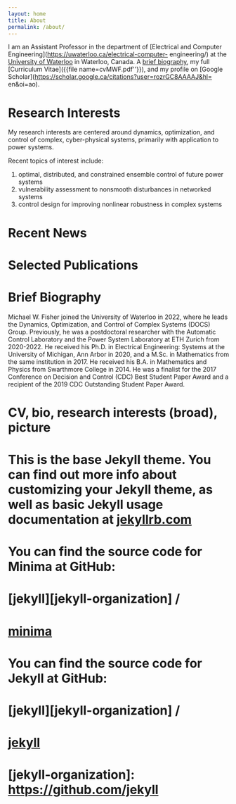 ```yaml
---
layout: home
title: About
permalink: /about/
---
```


I am an Assistant Professor in the department of
[Electrical and Computer Engineering](https://uwaterloo.ca/electrical-computer-
engineering/) at the
[University of Waterloo](https://uwaterloo.ca/) in Waterloo, Canada.
A [brief biography](#brief-biography), my full
[Curriculum Vitae]({{file name=cvMWF.pdf''}}),
and my profile on
[Google Scholar](https://scholar.google.ca/citations?user=rozrGC8AAAAJ&hl=
en&oi=ao).

# Research Interests

My research interests are centered around dynamics, optimization, and control
of complex, cyber-physical systems, primarily with application to power systems.

Recent topics of interest include:
1. optimal, distributed, and constrained ensemble control of future power
systems
2. vulnerability assessment to nonsmooth disturbances in networked systems
3. control design for improving nonlinear robustness in complex systems

# Recent News


# Selected Publications


# Brief Biography

Michael W. Fisher joined the University of Waterloo in 2022, where he leads the
Dynamics, Optimization, and Control of Complex Systems (DOCS) Group.
Previously, he was a postdoctoral researcher with the Automatic Control
Laboratory and the Power System Laboratory at ETH Zurich from 2020-2022.
He received his Ph.D. in Electrical Engineering: Systems at the University of
Michigan, Ann Arbor in 2020, and a M.Sc. in Mathematics from the same
institution in 2017.  He received his B.A. in Mathematics and Physics from
Swarthmore College in 2014.  He was a finalist for the 2017 Conference on
Decision and Control (CDC) Best Student Paper Award and a recipient of the
2019 CDC Outstanding Student Paper Award.

# CV, bio, research interests (broad), picture


# This is the base Jekyll theme. You can find out more info about customizing your Jekyll theme, as well as basic Jekyll usage documentation at [jekyllrb.com](https://jekyllrb.com/)

# You can find the source code for Minima at GitHub:
# [jekyll][jekyll-organization] /
# [minima](https://github.com/jekyll/minima)

# You can find the source code for Jekyll at GitHub:
# [jekyll][jekyll-organization] /
# [jekyll](https://github.com/jekyll/jekyll)


# [jekyll-organization]: https://github.com/jekyll
